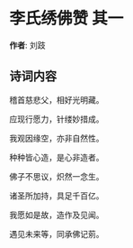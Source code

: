 # 李氏绣佛赞  其一

**作者**: 刘跂

## 诗词内容

稽首慈悲父，相好光明藏。

应现行愿力，针缕妙措成。

我观因缘空，亦非自然性。

种种皆心造，是心非造者。

佛子不思议，炽然一念生。

诸圣所加持，具足千百亿。

我愿如是故，造作及见闻。

遇见未来等，同承佛记莂。

